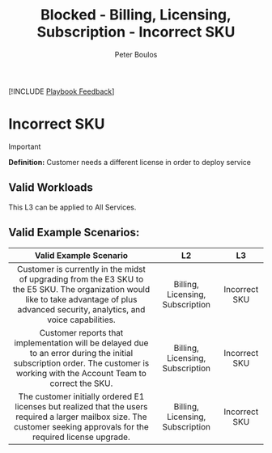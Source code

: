 ﻿---
# required metadata
title: Blocked - Billing, Licensing, Subscription - Incorrect SKU
description: Blocked - Billing, Licensing, Subscription - Incorrect SKU
author: Peter Boulos
ms.author: pboulos
manager: eduardod 
ms.date: 9/25/2019
ms.topic: playbook 
ms.prod: non-product-specific 
ms.custom: internal-playbook 
ft.audience: internal 
ft.owner: pboulos
---
[!INCLUDE [Playbook Feedback](./includes/questions-feedback.md)] 

# Incorrect SKU

> [!IMPORTANT]
> **Definition:** Customer needs a different license in order to deploy service

## Valid Workloads
This L3 can be applied to All Services.

## Valid Example Scenarios:
| Valid Example Scenario | L2 | L3 |
| :--: | :--: | :--: |
| Customer is currently in the midst of upgrading from the E3 SKU to the E5 SKU. The organization would like to take advantage of plus advanced security, analytics, and voice capabilities. | Billing, Licensing, Subscription | Incorrect SKU |
| Customer reports that implementation will be delayed due to an error during the initial subscription order. The customer is working with the Account Team to correct the SKU. | Billing, Licensing, Subscription | Incorrect SKU |
| The customer initially ordered E1 licenses but realized that the users required a larger mailbox size. The customer seeking approvals for the required license upgrade. | Billing, Licensing, Subscription | Incorrect SKU |
